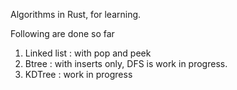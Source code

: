 Algorithms in Rust, for learning.

Following are done so far
1. Linked list : with pop and peek
2. Btree : with inserts only, DFS is work in progress.
3. KDTree : work in progress

